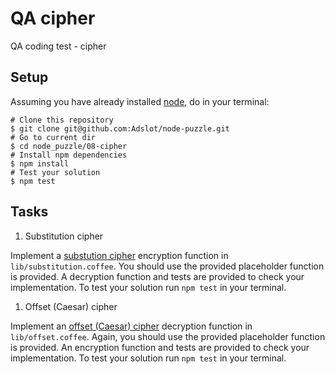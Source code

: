 # QA cipher
QA coding test - cipher

## Setup

Assuming you have already installed [node](https://nodejs.org/), do in your terminal:

```shell
# Clone this repository
$ git clone git@github.com:Adslot/node-puzzle.git
# Go to current dir
$ cd node_puzzle/08-cipher
# Install npm dependencies
$ npm install
# Test your solution
$ npm test
```

## Tasks

1. Substitution cipher

  Implement a [substution cipher](https://en.wikipedia.org/wiki/Substitution_cipher) encryption function in `lib/substitution.coffee`.
  You should use the provided placeholder function is provided.
  A decryption function and tests are provided to check your implementation.
  To test your solution run `npm test` in your terminal.

1. Offset (Caesar) cipher

  Implement an [offset (Caesar) cipher](https://en.wikipedia.org/wiki/Caesar_cipher) decryption function in `lib/offset.coffee`.
  Again, you should use the provided placeholder function is provided.
  An encryption function and tests are provided to check your implementation.
  To test your solution run `npm test` in your terminal.
